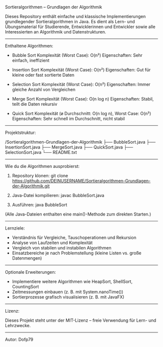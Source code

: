 Sortieralgorithmen – Grundlagen der Algorithmik

Dieses Repository enthält einfache und klassische Implementierungen grundlegender Sortieralgorithmen in Java.
Es dient als Lern- und Übungsmaterial für Studierende, Entwicklerinnen und Entwickler sowie alle Interessierten an Algorithmik und Datenstrukturen.

---

Enthaltene Algorithmen:

- Bubble Sort
  Komplexität (Worst Case): O(n²)
  Eigenschaften: Sehr einfach, ineffizient

- Insertion Sort
  Komplexität (Worst Case): O(n²)
  Eigenschaften: Gut für kleine oder fast sortierte Daten

- Selection Sort
  Komplexität (Worst Case): O(n²)
  Eigenschaften: Immer gleiche Anzahl von Vergleichen

- Merge Sort
  Komplexität (Worst Case): O(n log n)
  Eigenschaften: Stabil, teilt die Daten rekursiv

- Quick Sort
  Komplexität (ø Durchschnitt: O(n log n), Worst Case: O(n²)
  Eigenschaften: Sehr schnell im Durchschnitt, nicht stabil

---

Projektstruktur:

/Sortieralgorithmen-Grundlagen-der-Algorithmik
 ├── BubbleSort.java
 ├── InsertionSort.java
 ├── MergeSort.java
 ├── QuickSort.java
 ├── SelectionSort.java
 └── README.txt

---

Wie du die Algorithmen ausprobierst:

1. Repository klonen:
   git clone https://github.com/DEINUSERNAME/Sortieralgorithmen-Grundlagen-der-Algorithmik.git

2. Java-Datei kompilieren:
   javac BubbleSort.java

3. Ausführen:
   java BubbleSort

(Alle Java-Dateien enthalten eine main()-Methode zum direkten Starten.)

---

Lernziele:

- Verständnis für Vergleiche, Tauschoperationen und Rekursion
- Analyse von Laufzeiten und Komplexität
- Vergleich von stabilen und instabilen Algorithmen
- Einsatzbereiche je nach Problemstellung (kleine Listen vs. große Datenmengen)

---

Optionale Erweiterungen:

- Implementiere weitere Algorithmen wie HeapSort, ShellSort, CountingSort
- Zeitmessungen einbauen (z. B. mit System.nanoTime())
- Sortierprozesse grafisch visualisieren (z. B. mit JavaFX)

---

Lizenz:

Dieses Projekt steht unter der MIT-Lizenz – freie Verwendung für Lern- und Lehrzwecke.

---

Autor:
Dofp79
